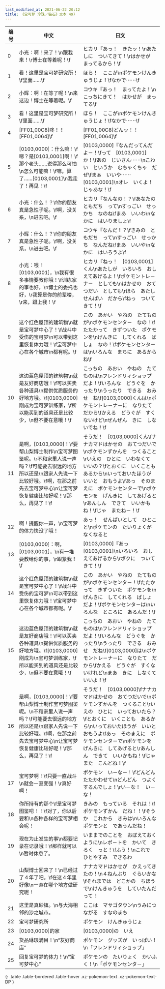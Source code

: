 ```yaml
---
last_modified_at: 2021-06-22 20:12
title: 《宝可梦 珍珠／钻石》文本 497
---
```

| 编号 | 中文 | 日文 |
| ---- | ---- | ---- |
| 0 | 小光：啊！来了！\n跟我来！\r博士在等着呢！\f | ヒカリ『あっ！　きたッ！\nあたしに　ついてきて！\rはかせが　まってるから！\f |
| 1 | 看！这里是宝可梦研究所！\f里面……\f | ほら！　ここが\nポケモンけんきゅうじょ！\fなかで⋯⋯\f |
| 2 | 小辉：啊！在等了呢！\n来这边！博士在等着呢。\f | コウキ『あっ！　まってたよ！\nこっちにきて！　はかせが　まってる\f |
| 3 | 看！这里是宝可梦研究所！\f里面……\f | ほら！　ここが\nポケモンけんきゅうじょ！\fなかで⋯⋯\f |
| 4 | [FF01,00C8]咚！！[FF01,0064]\f | [FF01,00C8]どんッ！！[FF01,0064]\f |
| 5 | [0103,0000]：什么嘛！\f嗯？是[0103,0001]啊！\f那个老头……说得那么可怕\n怎么可能嘛！\f嘛，算了……[0103,0001]\n我走了！再见！\f | [0103,0000]『なんだってんだよ－！\fって　[0103,0001]　か！\fあの　じいさん⋯⋯\nこわい　というか　むちゃくちゃ　だぜ\fまぁ　いいや⋯⋯　[0103,0001]\nオレ　いくよ！　じゃあな！\f |
| 6 | 小光：什么！？\f你的朋友真是急性子呢。\f啊，没关系，\n进去吧。\f | ヒカリ『なんなの！？\fあなたの　ともだち　って\nすっごい　せっかち　なのね\fまあ　いいわ\nなかに　はいりましょ\f |
| 7 | 小辉：什么！？\f你的朋友真是急性子呢。\f啊，没关系，\n进去吧。\f | コウキ『なんだ！？\fきみの　ともだち　って\nすっごい　せっかち　なんだね\fまあ　いいや\nなかに　はいろうよ\f |
| 8 | 小光：喂！[0103,0001]，\n我有很多事情要教你哦！\f训练家的事也好，\n博士的委托也好，\r我算是你的前辈喽，\r来，跟上我！\f | ヒカリ『ねっ！　[0103,0001]くん\nあたしが　いろいろ　おしえてあげるよ！\fポケモントレ－ナ－　としても\nはかせの　おてつだい　としても\rほら　あたし　せんぱい　だから\fねっ　ついてきて！\f |
| 9 | 这个红色屋顶的建筑物\n就是宝可梦中心了！\f战斗中受伤的宝可梦\n可以带到这里恢复体力哦！\f宝可梦中心在各个城市\n都有呢。\f | この　あかい　やねの　たてものが\nポケモンセンタ－　なの！\fたたかって　きずついた　ポケモンを\nげんきに　してくれる　ばしょ　なの！\fポケモンセンタ－は\nいろんな　まちに　あるからね\f |
| 10 | 这边蓝色屋顶的建筑物\n就是友好商店哦！\f可以买卖各种道具\n提供优质服务的好地方哦。\f[0103,0000]刚成为宝可梦训练家，\f所以能买到的道具还是比较少，\n但不要在意哦！\f | こっちの　あおい　やねの　たてものは\nフレンドリィショップ　だよ！\fいろんな　どうぐを　かったり\nうったり　できる　おみせ　ね\f[0103,0000]くんは\nポケモントレ－ナ－に　なりたて　だから\fかえる　どうぐが　すくないけど\nぜんぜん　きに　しないでね！\f |
| 11 | 是啊，[0103,0000]！\f要帮山梨博士制作\n宝可梦图鉴呢。\r不和家里人说一声吗？\f可能要去很远的地方所以还是\n跟家人先说一下比较好哦。\f啊，在那之前先去宝可梦中心\n让宝可梦恢复健康比较好呢！\f那么，再见了！\f | そうだ！　[0103,0000]くん\fナナカマドはかせの　おてつだいで\nポケモンずかんを　つくること\rいえの　ひとに　いわなくて　いいの？\fとおくに　いくことも　あるから\nいっておいたほうが　いいと　おもうよ\fあっ　そのまえに　ポケモンセンタ－で\nポケモンを　げんきに　してあげると\rあんしん　できて　いいかもね！\fじゃ　またね－！\f |
| 12 | 啊！提醒你一声，\n宝可梦的体力快没了哦！ | あっ！　せんぱいとして　ひとこと\nポケモンの　たいりょくが　なくなると |
| 13 | [0103,0000]：啊，[0103,0001]，\n有一堆要教给你的事，\r跟紧我！\f | [0103,0000]『あっ　[0103,0001]\nいろいろ　おしえてあげるから\rボクに　ついてきて！\f |
| 14 | 这个红色屋顶的建筑物\n就是宝可梦中心了！\f战斗中受伤的宝可梦\n可以带到这里恢复体力哦！\f宝可梦中心在各个城市都有呢。\f | この　あかい　やねの　たてものが\nポケモンセンタ－！\fたたかって　きずついた　ポケモンを\nげんきに　してくれる　ばしょ　だよ！\fポケモンセンタ－は\nいろんな　ところに　あるんだ！\f |
| 15 | 这边蓝色屋顶的建筑物\n就是友好商店哦！\f可以买卖各种道具\n提供优质服务的好地方哦。\f[0103,0000]刚成为\n宝可梦训练家，\f所以能买到的道具还是比较少，\n但不要在意哦！\f | こっちの　あおい　やねの　たてものは\nフレンドリィショップ　だよ！\fいろんな　どうぐを　かったり\nうったり　できる　おみせ　だね\f[0103,0000]は\nポケモントレ－ナ－に　なりたて　だから\fかえる　どうぐが　すくないけれど\nまあ　きに　しなくていいよ！\f |
| 16 | 是啊，[0103,0000]！\f要帮山梨博士制作宝可梦图鉴呢。\n不和家里人说一声吗？\f可能要去很远的地方所以还是\n跟家人先说一下比较好哦。\f啊，在那之前先去宝可梦中心\n让宝可梦恢复健康比较好呢！\f那么，再见了！\f | そうだ！　[0103,0000]\fナナカマドはかせの　おてつだいで\nポケモンずかんを　つくること\rいえの　ひとに　いっておいたら？\fとおくに　いくことも　あるから\nいっておいたほうが　いいと　おもうよ\fあっ　そのまえに　ポケモンセンタ－で\nポケモンを　げんきに　してあげると\rあんしん　できて　いいかもね！\fじゃ　また　こんどね！\f |
| 17 | 宝可梦啊！\f只要一直战斗\n就会一直变强！\r真好啊！ | ポケモン　い－な－！\fどんどん　たたかわせて\nどんどん　つよくするんでしょ！\rい－な！　い－な！ |
| 18 | 你所持有的那个\f是宝可梦图鉴吧！！\f对了，你以后要和\n各种各样的宝可梦相会呢！ | きみの　もっている　それは！\fポケモンずかん　だね！！\fそうか　これから　きみは\nいろんな　ポケモンと　であうんだね！ |
| 19 | 现在为止发生的事\n都要记录在记录哦！\f那样就可以\n暂时休息了。 | いままでのことを　おぼえておくように\nレポ－トを　かいて　きろく　っと！\fふう！\nこれで　ひとやすみ　できるわ |
| 20 | 山梨博士回来了！\n已经过了４年了吧。\f在这４年里好像\n一直在哪个地方做研究呢！ | ナナカマドはかせが　かえってきたの！\n４ねんぶり　ぐらいかな\fそれまでは　どこかの　ちほうで\nけんきゅうを　していたんだって！ |
| 21 | 这里是真砂镇。\n与大海相邻的沙之城市。 | ここは　マサゴタウン\nうみにつながる　すなのまち |
| 22 | 宝可梦研究所 | ポケモン　けんきゅうじょ |
| 23 | [0103,0000]的家 | [0103,0000]の　いえ |
| 24 | 货品琳琅满目！\n“友好商店” | ポケモン　グッズが　いっぱい！\n「フレンドリィショップ」 |
| 25 | 回复宝可梦的体力！\n“宝可梦中心” | ポケモンの　たいりょく　かいふく！\n「ポケモンセンタ－」 |
{: .table .table-bordered .table-hover .xz-pokemon-text .xz-pokemon-text-DP }